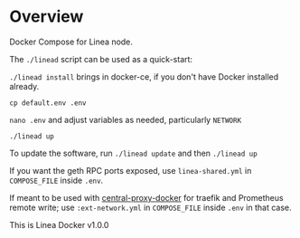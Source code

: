 # Overview

Docker Compose for Linea node.

The `./linead` script can be used as a quick-start:

`./linead install` brings in docker-ce, if you don't have Docker installed already.

`cp default.env .env`

`nano .env` and adjust variables as needed, particularly `NETWORK`

`./linead up`

To update the software, run `./linead update` and then `./linead up`

If you want the geth RPC ports exposed, use `linea-shared.yml` in `COMPOSE_FILE` inside `.env`.

If meant to be used with [central-proxy-docker](https://github.com/CryptoManufaktur-io/central-proxy-docker) for traefik
and Prometheus remote write; use `:ext-network.yml` in `COMPOSE_FILE` inside `.env` in that case.

This is Linea Docker v1.0.0
